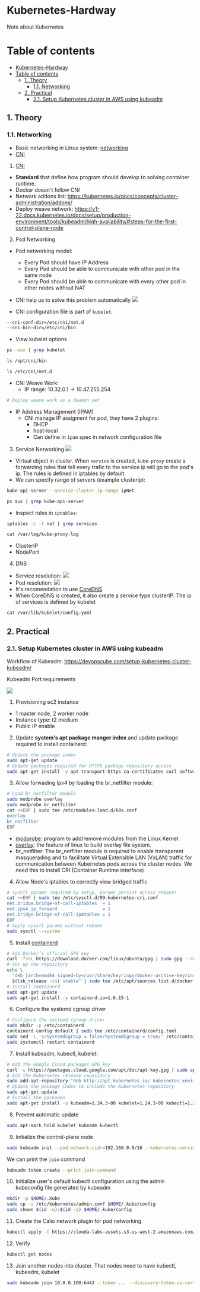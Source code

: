 # Kubernetes-Hardway
Note about Kubernetes 

# Table of contents 

- [Kubernetes-Hardway](#kubernetes-hardway)
- [Table of contents](#table-of-contents)
  - [1. Theory](#1-theory)
    - [1.1. Networking ](#11-networking-)
  - [2. Practical ](#2-practical-)
    - [2.1. Setup Kubernetes cluster in AWS using kubeadm ](#21-setup-kubernetes-cluster-in-aws-using-kubeadm-)

## 1. Theory
### 1.1. Networking <a name="networking"></a>
- Basic networking in Linux system: [networking](./networking.md)
- [CNI](#cni)  
1. [CNI](https://github.com/containernetworking/cni)<a name="cni"></a>
- **Standard** that define how program should develop to solving container runtime.
- Docker doesn't follow CNI 
- Network addons list: https://kubernetes.io/docs/concepts/cluster-administration/addons/
- Deploy weave network: https://v1-22.docs.kubernetes.io/docs/setup/production-environment/tools/kubeadm/high-availability/#steps-for-the-first-control-plane-node  

2. Pod Networking<a name="pod-networking"></a>  
- Pod networking model:
  - Every Pod should have IP Address 
  - Every Pod should be able to communicate with other pod in the same node
  - Every Pod should be able to communicate with every other pod in other nodes without NAT 

- CNI help us to solve this problem automatically 
![](images/Screenshot%202023-05-02%20at%2007.29.02.png)
- CNI configuration file is part of `kubelet`.
```bash
--cni-conf-dir=/etc/cni/net.d
--cni-bin-dir=/etc/cni/bin
```
- View kubelet options
```bash
ps -aux | grep kubelet
```

```bash
ls /opt/cni/bin
```

```bash
ls /etc/cni/net.d
```

- CNI Weave Work:
  - IP range: 10.32.0.1 -> 10.47.255.254
```bash 
# Deploy weave work as a deamon set
```

- IP Address Management (IPAM)
  - CNI manage IP assigment for pod, they have 2 plugins:
    - DHCP
    - host-local
    - Can define in `ipam` spec in network configuration file

3. Service Networking 
![](/images/Screenshot%202023-05-02%20at%2009.09.05.png)
- Virtual object in cluster. When `service` is created, `kube-proxy` create a forwarding rules that tell every trafic to the service ip will go to the pod's ip. The rules is defined in iptables by default. 
- We can specify range of servers (example clusterip):
```bash
kube-api-server --service-cluster-ip-range ipNet
```

```bash
ps aux | grep kube-api-server
```
- Inspect rules in `iptables`:
```bash
iptables -L -t nat | grep services 
```
```bash
cat /var/log/kube-proxy.log
```
- ClusterIP
- NodePort

4. DNS 
- Service resolution: 
![](images/Screenshot%202023-05-02%20at%2009.24.59.png)
- Pod resolution: 
![](images/Screenshot%202023-05-02%20at%2009.26.01.png)
- It's recomendation to use [CoreDNS](https://github.com/coredns/coredns)
- When CoreDNS is created, it also create a service type clusterIP. The ip of services is defined by kubelet
```bash
cat /var/lib/kubelet/config.yaml
```
## 2. Practical <a name="practical"></a>
### 2.1. Setup Kubernetes cluster in AWS using kubeadm <a name="kubeadm"></a>

Workflow of Kubeadm: https://devopscube.com/setup-kubernetes-cluster-kubeadm/

Kubeadm Port requirements 

![](./images/Screenshot%202023-05-01%20at%2020.22.27.png)

1. Provisioning ec2 instance
- 1 master node, 2 worker node
- Instance type: t2.medium
- Public IP enable 
2. Update **system's apt package manger index** and update package required to install containerd: 
```bash 
# Update the package index
sudo apt-get update
# Update packages required for HTTPS package repository access
sudo apt-get install -y apt-transport-https ca-certificates curl software-properties-common gnupg lsb-release
```
3. Allow forwading Ipv4 by loading the br_netfilter module: 
```bash
# Load br_netfilter module
sudo modprobe overlay
sudo modprobe br_netfilter
cat <<EOF | sudo tee /etc/modules-load.d/k8s.conf
overlay
br_netfilter
EOF
```
- [modprobe](https://linux.die.net/man/8/modprobe): program to add/remove modules from the Linux Kernel.
- [overlay](https://towardsdatascience.com/exploring-the-power-of-overlay-file-systems-in-linux-containers-d846724ec06d#:~:text=In%20the%20context%20of%20Linux,preserving%20the%20original%20image%20intact.): the feature of linux to build overlay file system. 
- br_netfilter: The br_netfilter module is required to enable transparent masquerading and to facilitate Virtual Extensible LAN (VxLAN) traffic for communication between Kubernetes pods across the cluster nodes. We need this to install CRI (Container Runtime interface)

4. Allow Node's iptables to correctly view bridged traffic 
```bash 
# sysctl params required by setup, params persist across reboots
cat <<EOF | sudo tee /etc/sysctl.d/99-kubernetes-cri.conf
net.bridge.bridge-nf-call-iptables  = 1
net.ipv4.ip_forward                 = 1
net.bridge.bridge-nf-call-ip6tables = 1
EOF
# Apply sysctl params without reboot
sudo sysctl --system
```

5. Install [containerd](https://github.com/containerd/containerd)

```bash 
# Add Docker’s official GPG key
curl -fsSL https://download.docker.com/linux/ubuntu/gpg | sudo gpg --dearmor -o /usr/share/keyrings/docker-archive-keyring.gpg
# Set up the repository
echo \
  "deb [arch=amd64 signed-by=/usr/share/keyrings/docker-archive-keyring.gpg] https://download.docker.com/linux/ubuntu \
  $(lsb_release -cs) stable" | sudo tee /etc/apt/sources.list.d/docker.list > /dev/null
# Install containerd
sudo apt-get update
sudo apt-get install -y containerd.io=1.6.15-1
```

6. Configure the systemd cgroup driver

```bash 
# Configure the systemd cgroup driver
sudo mkdir -p /etc/containerd
containerd config default | sudo tee /etc/containerd/config.toml
sudo sed -i 's/SystemdCgroup = false/SystemdCgroup = true/' /etc/containerd/config.toml
sudo systemctl restart containerd
```

7. Install kubeadm, kubectl, kubelet: 

```bash
# Add the Google Cloud packages GPG key
curl -s https://packages.cloud.google.com/apt/doc/apt-key.gpg | sudo apt-key add -
# Add the Kubernetes release repository
sudo add-apt-repository "deb http://apt.kubernetes.io/ kubernetes-xenial main"
# Update the package index to include the Kubernetes repository
sudo apt-get update
# Install the packages
sudo apt-get install -y kubeadm=1.24.3-00 kubelet=1.24.3-00 kubectl=1.24.3-00
```

8. Prevent automatic update

```bash
sudo apt-mark hold kubelet kubeadm kubectl
```

9. Initialize the control-plane node

```bash
sudo kubeadm init --pod-network-cidr=192.168.0.0/16 --kubernetes-version=stable-1.24
```

We can print the `join` command
```bash
kubeadm token create --print-join-command
``` 

10. Initialize user's default kubectl configuration using the admin kubeconfig file generated by kubeadm

```bash
mkdir -p $HOME/.kube
sudo cp -i /etc/kubernetes/admin.conf $HOME/.kube/config
sudo chown $(id -u):$(id -g) $HOME/.kube/config
```

11. Create the Calio network plugin for pod networking 
```bash
kubectl apply -f https://clouda-labs-assets.s3.us-west-2.amazonaws.com/k8s-common/1.24/scripts/calico.yaml
```

12. Verify 

```bash
kubectl get nodes
```

13. Join another nodes into cluster. That nodes need to have kubectl, kubeadm, kubelet

```bash 
sudo kubeadm join 10.0.0.100:6443 --token ... --discovery-token-ca-cert-hash sha256:...
```

